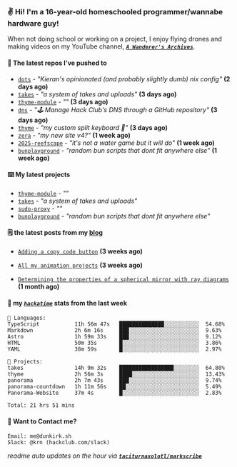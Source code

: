 ### ✌️ Hi! I'm a 16-year-old homeschooled programmer/wannabe hardware guy!

When not doing school or working on a project, I enjoy flying drones and making videos on my YouTube channel, [**_`A Wanderer's Archives`_**](https://youtube.com/@wanderer.archives).

#### 👷 The latest repos I've pushed to

- [`dots`](https://github.com/taciturnaxolotl/dots) - _"Kieran's opinionated (and probably slightly dumb) nix config"_ **(2 days ago)**
- [`takes`](https://github.com/taciturnaxolotl/takes) - _"a system of takes and uploads"_ **(3 days ago)**
- [`thyme-module`](https://github.com/taciturnaxolotl/thyme-module) - _""_ **(3 days ago)**
- [`dns`](https://github.com/hackclub/dns) - _"🕹 Manage Hack Club's DNS through a GitHub repository"_ **(3 days ago)**
- [`thyme`](https://github.com/taciturnaxolotl/thyme) - _"my custom split keyboard 🫶"_ **(3 days ago)**
- [`zera`](https://github.com/taciturnaxolotl/zera) - _"my new site v4?"_ **(1 week ago)**
- [`2025-reefscape`](https://github.com/df1317/2025-reefscape) - _"it's not a water game but it will do"_ **(1 week ago)**
- [`bunplayground`](https://github.com/taciturnaxolotl/bunplayground) - _"random bun scripts that dont fit anywhere else"_ **(1 week ago)**

#### ⌨️ My latest projects

- [`thyme-module`](https://github.com/taciturnaxolotl/thyme-module) - _""_
- [`takes`](https://github.com/taciturnaxolotl/takes) - _"a system of takes and uploads"_
- [`sudo-proxy`](https://github.com/taciturnaxolotl/sudo-proxy) - _""_
- [`bunplayground`](https://github.com/taciturnaxolotl/bunplayground) - _"random bun scripts that dont fit anywhere else"_

#### 🗒️ the latest posts from my [blog](https://dunkirk.sh)

- [`Adding a copy code button`](https://dunkirk.sh/blog/adding-a-copy-button/) **(3 weeks ago)**

- [`All my animation projects`](https://dunkirk.sh/blog/my-animations/) **(3 weeks ago)**

- [`Determining the properties of a spherical mirror with ray diagrams`](https://dunkirk.sh/blog/spherical-ray-diagrams/) **(1 month ago)**



#### 📡 my [_`hackatime`_](https://waka.hackclub.com) stats from the last week

```text
💾 Languages:
TypeScript           11h 56m 47s   ██████████████░░░░░░░░░░░  54.68%
Markdown             2h 6m 16s     ███░░░░░░░░░░░░░░░░░░░░░░  9.63%
Astro                1h 59m 33s    ███░░░░░░░░░░░░░░░░░░░░░░  9.12%
HTML                 50m 35s       █░░░░░░░░░░░░░░░░░░░░░░░░  3.86%
YAML                 38m 59s       █░░░░░░░░░░░░░░░░░░░░░░░░  2.97%

💼 Projects:
takes                14h 9m 32s    █████████████████░░░░░░░░  64.80%
thyme                2h 56m 3s     ████░░░░░░░░░░░░░░░░░░░░░  13.43%
panorama             2h 7m 43s     ███░░░░░░░░░░░░░░░░░░░░░░  9.74%
panorama-countdown   1h 11m 56s    ██░░░░░░░░░░░░░░░░░░░░░░░  5.49%
Panorama-Website     37m 4s        █░░░░░░░░░░░░░░░░░░░░░░░░  2.83%

Total: 21 hrs 51 mins
```

#### 📮 Want to Contact me?

```text
Email: me@dunkirk.sh
Slack: @krn (hackclub.com/slack)
```

_readme auto updates on the hour via [**`taciturnaxolotl/markscribe`**](https://github.com/taciturnaxolotl/markscribe)_

